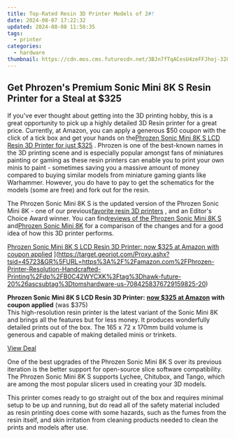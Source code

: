 ```yaml
---
title: Top-Rated Resin 3D Printer Models of 2#!
date: 2024-08-07 17:22:32
updated: 2024-08-08 11:58:35
tags:
  - printer
categories:
  - hardware
thumbnail: https://cdn.mos.cms.futurecdn.net/3BJn7fTqACesU4zeFFJhoj-320-80.png
---
```


## Get Phrozen's Premium Sonic Mini 8K S Resin Printer for a Steal at $325

If you've ever thought about getting into the 3D printing hobby, this is a great opportunity to pick up a highly detailed 3D Resin printer for a great price. Currently, at Amazon, you can apply a generous $50 coupon with the click of a tick box and get your hands on the[Phrozen Sonic Mini 8K S LCD Resin 3D Printer for just $325](<https://shop-links.co/link/?exclusive=1&publisher_slug=itechdaily19598&url=https%3A%2F%2Ftarget.georiot.com%2FProxy.ashx%3Ftsid%3D45723%26GR%255FURL%3Dhttps%253A%252F%252Famazon.com%252FPhrozen-Printer-Resolution-Handcrafted-Printing%252Fdp%252FB0C42WYCXK%253Ftag%253Dhawk-future-20%2526ascsubtag%253Dtomshardware-us-3194357246072729055-20>) . Phrozen is one of the best-known names in the 3D printing scene and is especially popular amongst fans of miniatures painting or gaming as these resin printers can enable you to print your own minis to paint - sometimes saving you a massive amount of money compared to buying similar models from miniature gaming giants like Warhammer. However, you do have to pay to get the schematics for the models (some are free) and fork out for the resin.

 The Phrozen Sonic Mini 8K S is the updated version of the Phrozen Sonic Mini 8K - one of our previous[favorite resin 3D printers](https://www.tomshardware.com/best-picks/best-resin-3d-printers) , and an Editor's Choice Award winner. You can find[reviews of the Phrozen Sonic Mini 8K S](https://www.tomshardware.com/reviews/phrozen-sonic-mini-8k-s) and[Phrozen Sonic Mini 8K](https://www.tomshardware.com/reviews/phrozen-sonic-mini-8k) for a comparison of the changes and for a good idea of how this 3D printer performs.

[Phrozen Sonic Mini 8K S LCD Resin 3D Printer:&nbsp;now $325 at Amazon with coupon applied](https://cdn.mos.cms.futurecdn.net/HbLvoebVwzstqNrgGcgmX3-200-100.png "Phrozen Sonic Mini 8K S LCD Resin 3D Printer:&nbsp;now $325 at Amazon with coupon applied") ](https://target.georiot.com/Proxy.ashx?tsid=45723&GR%5FURL=https%3A%2F%2Famazon.com%2FPhrozen-Printer-Resolution-Handcrafted-Printing%2Fdp%2FB0C42WYCXK%3Ftag%3Dhawk-future-20%26ascsubtag%3Dtomshardware-us-7084258376729159825-20)

**Phrozen Sonic Mini 8K S LCD Resin 3D Printer:** [**now $325 at Amazon**](https://target.georiot.com/Proxy.ashx?tsid=45723&GR%5FURL=https%3A%2F%2Famazon.com%2FPhrozen-Printer-Resolution-Handcrafted-Printing%2Fdp%2FB0C42WYCXK%3Ftag%3Dhawk-future-20%26ascsubtag%3Dtomshardware-us-1340441769715358797-20) **with coupon applied** (was $375)  
 This high-resolution resin printer is the latest variant of the Sonic Mini 8K and brings all the features but for less money. It produces wonderfully detailed prints out of the box. The 165 x 72 x 170mm build volume is generous and capable of making detailed minis or trinkets.

[View Deal](https://target.georiot.com/Proxy.ashx?tsid=45723&GR%5FURL=https%3A%2F%2Famazon.com%2FPhrozen-Printer-Resolution-Handcrafted-Printing%2Fdp%2FB0C42WYCXK%3Ftag%3Dhawk-future-20%26ascsubtag%3Dtomshardware-us-7084258376729159825-20)

 One of the best upgrades of the Phrozen Sonic Mini 8K S over its previous iteration is the better support for open-source slice software compatibility. The Phrozen Sonic Mini 8K S supports Lychee, Chitubox, and Tango, which are among the most popular slicers used in creating your 3D models.

 This printer comes ready to go straight out of the box and requires minimal setup to be up and running, but do read all of the safety material included as resin printing does come with some hazards, such as the fumes from the resin itself, and skin irritation from cleaning products needed to clean the prints and models after use.

<ins class="adsbygoogle"
     style="display:block"
     data-ad-format="autorelaxed"
     data-ad-client="ca-pub-7571918770474297"
     data-ad-slot="1223367746"></ins>



<ins class="adsbygoogle"
     style="display:block"
     data-ad-client="ca-pub-7571918770474297"
     data-ad-slot="8358498916"
     data-ad-format="auto"
     data-full-width-responsive="true"></ins>
